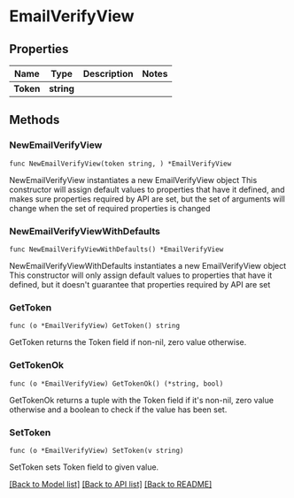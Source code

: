 # EmailVerifyView

## Properties

Name | Type | Description | Notes
------------ | ------------- | ------------- | -------------
**Token** | **string** |  | 

## Methods

### NewEmailVerifyView

`func NewEmailVerifyView(token string, ) *EmailVerifyView`

NewEmailVerifyView instantiates a new EmailVerifyView object
This constructor will assign default values to properties that have it defined,
and makes sure properties required by API are set, but the set of arguments
will change when the set of required properties is changed

### NewEmailVerifyViewWithDefaults

`func NewEmailVerifyViewWithDefaults() *EmailVerifyView`

NewEmailVerifyViewWithDefaults instantiates a new EmailVerifyView object
This constructor will only assign default values to properties that have it defined,
but it doesn't guarantee that properties required by API are set

### GetToken

`func (o *EmailVerifyView) GetToken() string`

GetToken returns the Token field if non-nil, zero value otherwise.

### GetTokenOk

`func (o *EmailVerifyView) GetTokenOk() (*string, bool)`

GetTokenOk returns a tuple with the Token field if it's non-nil, zero value otherwise
and a boolean to check if the value has been set.

### SetToken

`func (o *EmailVerifyView) SetToken(v string)`

SetToken sets Token field to given value.



[[Back to Model list]](../README.md#documentation-for-models) [[Back to API list]](../README.md#documentation-for-api-endpoints) [[Back to README]](../README.md)


